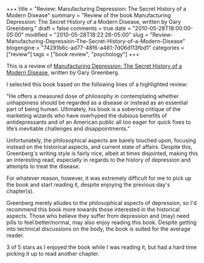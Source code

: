 +++
title = "Review: Manufacturing Depression: The Secret History of a Modern Disease"
summary = "Review of the book Manufacturing Depression: The Secret History of a Modern Disease, written by Gary Greenberg."
draft = false
comments = true
date = "2010-05-28T18:00:00-05:00"
modified = "2010-05-28T18:22:26-05:00"
slug = "Review-Manufacturing-Depression-The-Secret-History-of-a-Modern-Disease"
blogengine = "74291b6c-ad77-48f6-a481-7d06d113fbd1"
categories = ["review"]
tags = ["book review", "psychology"]
+++

<div class="note">
<p>This is a review of <a rel="external" href="http://www.amazon.com/dp/1416569790?tag=strivinglifen-20">Manufacturing Depression: The Secret History of a Modern Disease</a>, written by Gary Greenberg.</p>
</div>
<p>I selected this book based on the following lines of a highlighted review:</p>
<p>"He offers a measured dose of philosophy in contemplating whether unhappiness should be regarded as a disease or instead as an essential part of being human. Ultimately, his book is a sobering critique of the marketing wizards who have overhyped the dubious benefits of antidepressants and of an American public all too eager for quick fixes to life&rsquo;s inevitable challenges and disappointments."</p>
<p>Unfortunately, the philosophical aspects are barely touched upon, focusing instead on the historical aspects, and current state of affairs. Despite this, Greenberg's writing style is fairly nice, albeit at times disjointed, making this an interesting read, especially in regards to the history of depression and attempts to treat the disease.</p>
<p>For whatever reason, however, it was extremely difficult for me to pick up the book and start reading it, despite enjoying the previous day's chapter(s).</p>
<p>Greenberg merely alludes to the philosophical aspects of depression, so I'd recommend this book more towards those interested in the historical aspects. Those who believe they suffer from depression and (may) need pills to feel better/normal, may also enjoy reading this book. Despite getting into technical discussions on the body, the book is suited for the average reader.</p>
<p>3 of 5 stars as I enjoyed the book while I was reading it, but had a hard time picking it up to read another chapter.</p>
